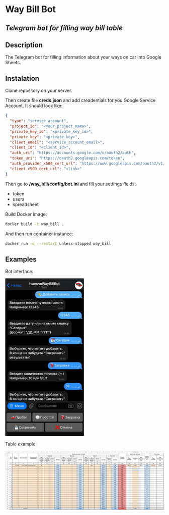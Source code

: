 # Way Bill Bot
## _Telegram bot for filling way bill table_

## Description
The Telegram bot for filling information about your ways on car into Google Sheets.

## Instalation
Clone repository on your server.

Then create file **creds.json** and add creadentials for you Google Service Account.
It should look like:
```json
{
  "type": "service_account",
  "project_id": "<your_project_name>",
  "private_key_id": "<private_key_id>",
  "private_key": "<private_key>",
  "client_email": "<service_account_email>",
  "client_id": "<client_id>",
  "auth_uri": "https://accounts.google.com/o/oauth2/auth",
  "token_uri": "https://oauth2.googleapis.com/token",
  "auth_provider_x509_cert_url": "https://www.googleapis.com/oauth2/v1/certs",
  "client_x509_cert_url": "<link>"
}
```

Then go to **/way_bill/config/bot.ini** and fill your settings fields:

- token
- users
- spreadsheet

Build Docker image:
```sh
docker build -t way_bill .
```

And then run container instance:
```sh
docker run -d --restart unless-stopped way_bill
```

## Examples
Bot interface:

<img src="images/bot_interface.jpg" alt="drawing" width="250"/>

Table example:

<img src="images/table_example.png" alt="drawing" width="700"/>
